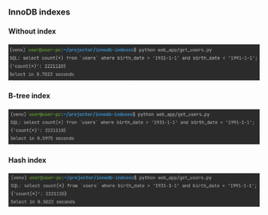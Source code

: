 ### InnoDB indexes

#### Without index
![alt text](https://github.com/kazak600/innodb-indexes/blob/main/images/no_index.png?raw=true)

#### B-tree index
![alt text](https://github.com/kazak600/innodb-indexes/blob/main/images/btree_index.png?raw=true)

#### Hash index
![alt text](https://github.com/kazak600/innodb-indexes/blob/main/images/hash_index.png?raw=true)